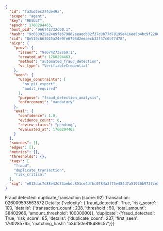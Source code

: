 ```json
{
  "id": "fa2bd3ec274de49a",
  "scope": "agent",
  "key": "RESULT",
  "epoch": 1760294463,
  "host_pid": "9e6742732c60:1",
  "hash": "9c663025a24e9fe6798d2eeaecb32f37c0b77d78195e416ee5b4bc9f2206a8f2",
  "cid": "QmV19c663025a24e9fe6798d2eeaecb32f37c0b77d78",
  "aicp": {
    "prov": {
      "issuer": "9e6742732c60:1",
      "created_at": 1760294463,
      "method": "automated_fraud_detection",
      "vc_type": "VerifiableCredential"
    },
    "ucon": {
      "usage_constraints": [
        "no_pii_export",
        "audit_required"
      ],
      "purpose": "fraud_detection_analysis",
      "enforcement": "mandatory"
    },
    "eval": {
      "confidence": 1.0,
      "evidence_count": 0,
      "review_status": "pending",
      "evaluated_at": 1760294463
    }
  },
  "sources": [],
  "edges": [],
  "metrics": {},
  "thresholds": {},
  "tags": [
    "fraud",
    "duplicate_transaction",
    "risk_critical"
  ],
  "sig": "e012dac7d88e42d73aebdc851ce4dfbc0784a3f75e484d7a51926b9727ce3ec0"
}
```

Fraud detected: duplicate_transaction (score: 92)
Transaction: 026009593563572
Details: {'velocity': {'fraud_detected': True, 'risk_score': 100, 'details': {'transaction_count': 238, 'threshold': 50, 'total_amount': 38402966, 'amount_threshold': 10000000}}, 'duplicate': {'fraud_detected': True, 'risk_score': 85, 'details': {'duplicate_count': 237, 'first_seen': 1760285765, 'matching_hash': 'b3bf50e818486c57'}}}